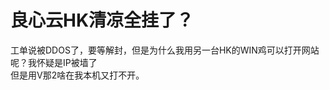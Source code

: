 # 良心云HK清凉全挂了？


工单说被DDOS了，要等解封，但是为什么我用另一台HK的WIN鸡可以打开网站呢？我怀疑是IP被墙了<img src="static/image/smiley/yct/009.gif" smilieid="44" border="0" alt="" /><br />
但是用V那2啥在我本机又打不开。<img src="static/image/smiley/yct/016.gif" smilieid="51" border="0" alt="" />
